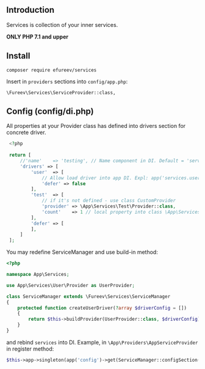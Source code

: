 ## Introduction

Services is collection of your inner services.

**ONLY PHP 7.1 and upper**


## Install
```
composer require efureev/services
```

Insert in `providers` sections into `config/app.php`:
```
\Fureev\Services\ServiceProvider::class,
```

## Config (config/di.php)
All properties at your Provider class has defined into drivers section for concrete driver.

```php
 <?php
 
 return [
     //'name'    => 'testing', // Name component in DI. Default = 'services' 
     'drivers' => [
         'user'  => [
             // Allow load driver into app DI. Expl: app('services.user')
             'defer' => false
         ],
         'test'  => [
             // if it's not defined - use class CustomProvider  
             'provider' => \App\Services\Test\Provider::class,
             'count'    => 1 // local property into class \App\Services\Test\Provider
         ],
         'defer' => [
         ],
     ]
 ];
```

You may redefine ServiceManager and use build-in method:

```php
<?php

namespace App\Services;

use App\Services\User\Provider as UserProvider;

class ServiceManager extends \Fureev\Services\ServiceManager
{
    protected function createUserDriver(?array $driverConfig = [])
    {
        return $this->buildProvider(UserProvider::class, $driverConfig);
    }
}
``` 

and rebind `services` into DI. Example, in `\App\Providers\AppServiceProvider` in register method:
```php
$this->app->singleton(app('config')->get(ServiceManager::configSection() . '.name'), new ServiceManager($this->app));
```
